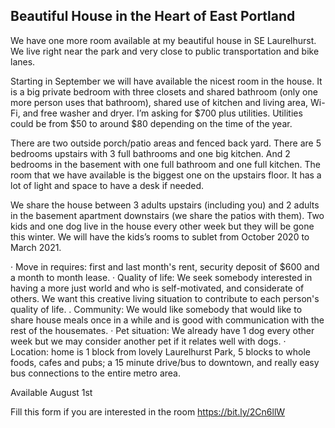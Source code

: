 ## Beautiful House in the Heart of East Portland

We have one more room available at my beautiful house in SE Laurelhurst. We live right near the park and very close to public transportation and bike lanes. 

Starting in September we will have available the nicest room in the house. It is a big private bedroom with three closets and shared bathroom (only one more person uses that bathroom), shared use of kitchen and living area, Wi-Fi, and free washer and dryer. I’m asking for $700 plus utilities. Utilities could be from $50 to around $80 depending on the time of the year. 

There are two outside porch/patio areas and fenced back yard. There are 5 bedrooms upstairs with 3 full bathrooms and one big kitchen. And 2 bedrooms in the basement with one full bathroom and one full kitchen. The room that we have available is the biggest one on the upstairs floor. It has a lot of light and space to have a desk if needed. 

We share the house between 3 adults upstairs (including you) and 2 adults in the basement apartment downstairs (we share the patios with them). Two kids and one dog live in the house every other week but they will be gone this winter. We will have the kids’s rooms to sublet from October 2020 to March 2021.

· Move in requires: first and last month's rent, security deposit of $600 and a month to month lease.
· Quality of life: We seek somebody interested in having a more just world and who is self-motivated, and considerate of others. We want this creative living situation to contribute to each person's quality of life.
. Community: We would like somebody that would like to share house meals once in a while and is good with communication with the rest of the housemates. 
· Pet situation: We already have 1 dog every other week but we may consider another pet if it relates well with dogs.
· Location: home is 1 block from lovely Laurelhurst Park, 5 blocks to whole foods, cafes and pubs; a 15 minute drive/bus to downtown, and really easy bus connections to the entire metro area.

Available August 1st

Fill this form if you are interested in the room https://bit.ly/2Cn6llW
